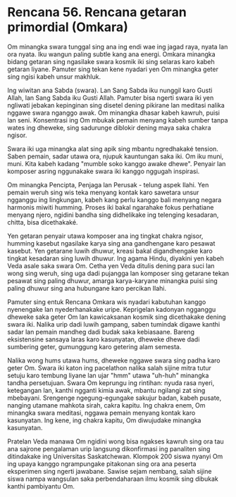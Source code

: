# Rencana 56. Rencana getaran primordial (Omkara)

Om minangka swara tunggal sing ana ing endi wae ing jagad raya, nyata lan ora nyata. Iku wangun paling subtle kang ana energi. Omkara minangka bidang getaran sing ngasilake swara kosmik iki sing selaras karo kabeh getaran liyane. Pamuter sing tekan kene nyadari yen Om minangka geter sing ngisi kabeh unsur makhluk.

Ing wiwitan ana Sabda (swara). Lan Sang Sabda iku nunggil karo Gusti Allah, lan Sang Sabda iku Gusti Allah. Pamuter bisa ngerti swara iki yen ngliwati jebakan kepinginan sing disetel dening pikirane lan meditasi nalika nggawe swara nganggo awak. Om minangka dhasar kabeh kawruh, puisi lan seni. Konsentrasi ing Om mbukak pemain menyang kabeh sumber tanpa wates ing dheweke, sing sadurunge diblokir dening maya saka chakra ngisor.

Swara iki uga minangka alat sing apik sing mbantu ngredhakaké tension. Saben pemain, sadar utawa ora, njupuk kauntungan saka iki. Om iku muni, muni. Kita kabeh kadang "mumble soko kanggo awake dhewe". Penyair lan komposer asring nggunakake swara iki kanggo nggugah inspirasi.

Om minangka Pencipta, Penjaga lan Perusak - telung aspek Ilahi. Yen pemain weruh sing wis teka menyang kontak karo sawetara unsur ngganggu ing lingkungan, kabeh kang perlu kanggo bali menyang negara harmonis miwiti humming. Proses iki bakal ngarahake fokus perhatiane menyang njero, ngidini bandha sing didhelikake ing telenging kesadaran, chitta, bisa dicethakaké.

Yen getaran penyair utawa komposer ana ing tingkat chakra ngisor, humming kasebut ngasilake karya sing ana gandhengane karo pesawat kasebut. Yen getarane luwih dhuwur, kreasi bakal digandhengake karo tingkat kesadaran sing luwih dhuwur. Ing agama Hindu, diyakini yen kabeh Veda asale saka swara Om. Cetha yen Veda ditulis dening para suci lan wong sing weruh, sing uga dadi pujangga lan komposer sing getarane tekan pesawat sing paling dhuwur, amarga karya-karyane minangka puisi sing paling dhuwur sing ana hubungane karo percikan Ilahi.

Pamuter sing entuk Rencana Omkara wis nyadari kabutuhan kanggo nyenengake lan nyederhanakake uripe. Keprigelan kadonyan ngganggu dheweke saka geter Om lan kawicaksanan kosmik sing dicethakake dening swara iki. Nalika urip dadi luwih gampang, saben tumindak digawe kanthi sadar lan pemain mandheg dadi budak saka kebiasaane. Bareng eksistensine sansaya laras karo kasunyatan, dheweke dhewe dadi sumbering geter, gumunggung karo getering alam semesta.

Nalika wong hums utawa hums, dheweke nggawe swara sing padha karo geter Om. Swara iki katon ing pacelathon nalika salah sijine mitra tutur setuju karo tembung liyane lan ujar "hmm" utawa "uh-huh" minangka tandha persetujuan. Swara Om keprungu ing rintihan: nyuda rasa nyeri, ketegangan lan, kanthi ngganti kimia awak, mbantu ngilangi zat sing mbebayani. Srengenge ngegung-egungake sakujur badan, kabeh pusate, nanging utamane mahkota sirah, cakra kapitu. Ing chakra enem, Om minangka swara meditasi, nggawa pemain menyang kontak karo kasunyatan. Ing kene, ing chakra kapitu, Om diwujudake minangka kasunyatan.

Pratelan Veda manawa Om ngidini wong bisa ngakses kawruh sing ora tau ana sajrone pengalaman urip langsung dikonfirmasi ing panaliten sing ditindakake ing Universitas Saskatchewan. Klompok 200 siswa nyanyi Om ing upaya kanggo ngrampungake pitakonan sing ora ana peserta eksperimen sing ngerti jawabane. Sawise sejam nembang, salah sijine siswa nampa wangsulan saka perbendaharaan ilmu kosmik sing dibukak kanthi pambiyantu Om.
